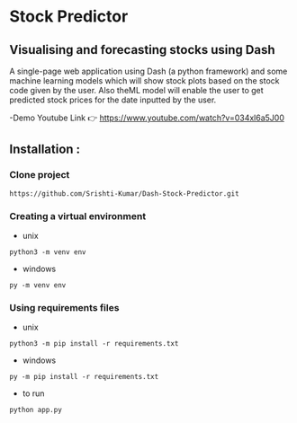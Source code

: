 # Stock Predictor 
## Visualising and forecasting stocks using Dash
A single-page web application using Dash (a python framework) and some machine learning models which will show stock plots based on the stock code given by the user. Also theML model will enable the user to get predicted stock prices for the date inputted by the user.

-Demo Youtube Link 👉 https://www.youtube.com/watch?v=034xl6a5J00

## Installation :

### Clone project 
```
https://github.com/Srishti-Kumar/Dash-Stock-Predictor.git
```
### Creating a virtual environment
- unix
```
python3 -m venv env
```
- windows 
```
py -m venv env
```

### Using requirements files
- unix
```
python3 -m pip install -r requirements.txt
```
- windows
```
py -m pip install -r requirements.txt
```


- to run 
```
python app.py
```




